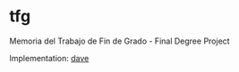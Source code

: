 # tfg
Memoria del Trabajo de Fin de Grado - Final Degree Project

Implementation: [dave](https://www.github.com/ershimen/dave)

